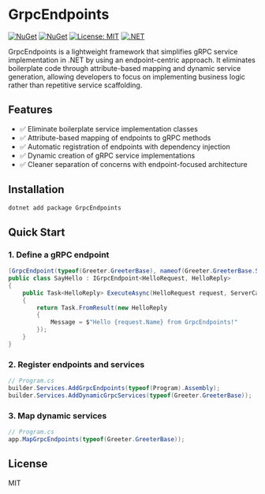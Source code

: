 # GrpcEndpoints

[![NuGet](https://img.shields.io/nuget/v/GrpcEndpoints.svg)](https://www.nuget.org/packages/GrpcEndpoints)
[![NuGet](https://img.shields.io/nuget/dt/GrpcEndpoints.svg)](https://www.nuget.org/packages/GrpcEndpoints)
[![License: MIT](https://img.shields.io/badge/License-MIT-yellow.svg)](LICENSE)
[![.NET](https://img.shields.io/badge/.NET-9.0-512BD4)](https://www.nuget.org/packages/GrpcEndpoints)

GrpcEndpoints is a lightweight framework that simplifies gRPC service implementation in .NET by using an endpoint-centric approach. It eliminates boilerplate code through attribute-based mapping and dynamic service generation, allowing developers to focus on implementing business logic rather than repetitive service scaffolding.

## Features

- ✅ Eliminate boilerplate service implementation classes
- ✅ Attribute-based mapping of endpoints to gRPC methods
- ✅ Automatic registration of endpoints with dependency injection
- ✅ Dynamic creation of gRPC service implementations
- ✅ Cleaner separation of concerns with endpoint-focused architecture

## Installation

```bash
dotnet add package GrpcEndpoints
```

## Quick Start

### 1. Define a gRPC endpoint

```csharp
[GrpcEndpoint(typeof(Greeter.GreeterBase), nameof(Greeter.GreeterBase.SayHello))]
public class SayHello : IGrpcEndpoint<HelloRequest, HelloReply>
{
    public Task<HelloReply> ExecuteAsync(HelloRequest request, ServerCallContext context, CancellationToken cancellationToken)
    {
        return Task.FromResult(new HelloReply
        {
            Message = $"Hello {request.Name} from GrpcEndpoints!"
        });
    }
}
```

### 2. Register endpoints and services

```csharp
// Program.cs
builder.Services.AddGrpcEndpoints(typeof(Program).Assembly);
builder.Services.AddDynamicGrpcServices(typeof(Greeter.GreeterBase));
```

### 3. Map dynamic services

```csharp
// Program.cs
app.MapGrpcEndpoints(typeof(Greeter.GreeterBase));
```

## License

MIT